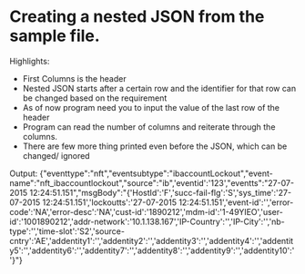 # Creating a nested JSON from the sample file.

Highlights:

- First Columns is the header
- Nested JSON starts after a certain row and the identifier for that row can be changed based on the requirement
- As of now program need you to input the value of the last row of the header
- Program can read the number of columns and reiterate through the columns.
- There are few more thing printed even before the JSON, which can be changed/ ignored

Output:
{"eventtype":"nft","eventsubtype":"ibaccountLockout","event-name":"nft_ibaccountlockout","source":"ib",'eventid':'123',"eventts":"27-07-2015 12:24:51.151","msgBody":"{'HostId':'F','succ-fail-flg':'S','sys_time':'27-07-2015 12:24:51.151','lockoutts':'27-07-2015 12:24:51.151','event-id':'','error-code':'NA','error-desc':'NA','cust-id':'1890212','mdm-id':'1-49YIEO','user-id':'1001890212','addr-network':'10.1.138.167','IP-Country':'','IP-City':'','nb-type':'','time-slot':'S2','source-cntry':'AE','addentity1':'','addentity2':'','addentity3':'','addentity4':'','addentity5':'','addentity6':'','addentity7':'','addentity8':'','addentity9':'','addentity10':''}"}
